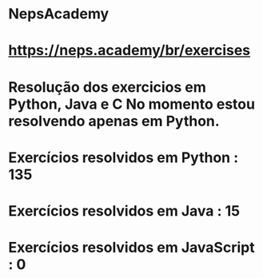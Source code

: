# NepsAcademy
# https://neps.academy/br/exercises 
# Resolução dos exercicios em Python, Java e C No momento estou resolvendo apenas em Python.
# Exercícios resolvidos em Python : 135
# Exercícios resolvidos em Java : 15
# Exercícios resolvidos em JavaScript : 0
